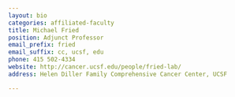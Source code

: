 ```yaml
---
layout: bio
categories: affiliated-faculty
title: Michael Fried
position: Adjunct Professor
email_prefix: fried
email_suffix: cc, ucsf, edu 
phone: 415 502-4334
website: http://cancer.ucsf.edu/people/fried-lab/
address: Helen Diller Family Comprehensive Cancer Center, UCSF

---
```

